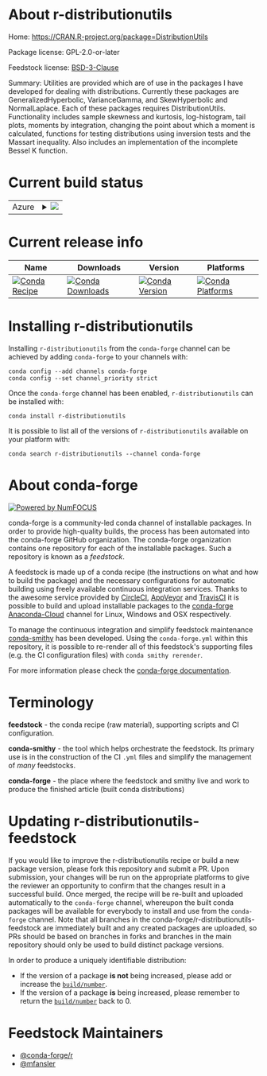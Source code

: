 About r-distributionutils
=========================

Home: https://CRAN.R-project.org/package=DistributionUtils

Package license: GPL-2.0-or-later

Feedstock license: [BSD-3-Clause](https://github.com/conda-forge/r-distributionutils-feedstock/blob/master/LICENSE.txt)

Summary: Utilities are provided which are of use in the packages I have developed for dealing with distributions. Currently these packages are GeneralizedHyperbolic, VarianceGamma, and SkewHyperbolic and NormalLaplace. Each of these packages requires DistributionUtils. Functionality includes sample skewness and kurtosis, log-histogram, tail plots, moments by integration, changing the point about which a moment is calculated, functions for testing distributions using inversion tests and the Massart inequality. Also includes an implementation of the incomplete Bessel K function.

Current build status
====================


<table>
    
  <tr>
    <td>Azure</td>
    <td>
      <details>
        <summary>
          <a href="https://dev.azure.com/conda-forge/feedstock-builds/_build/latest?definitionId=15062&branchName=master">
            <img src="https://dev.azure.com/conda-forge/feedstock-builds/_apis/build/status/r-distributionutils-feedstock?branchName=master">
          </a>
        </summary>
        <table>
          <thead><tr><th>Variant</th><th>Status</th></tr></thead>
          <tbody><tr>
              <td>linux_64_r_base4.0</td>
              <td>
                <a href="https://dev.azure.com/conda-forge/feedstock-builds/_build/latest?definitionId=15062&branchName=master">
                  <img src="https://dev.azure.com/conda-forge/feedstock-builds/_apis/build/status/r-distributionutils-feedstock?branchName=master&jobName=linux&configuration=linux_64_r_base4.0" alt="variant">
                </a>
              </td>
            </tr><tr>
              <td>linux_64_r_base4.1</td>
              <td>
                <a href="https://dev.azure.com/conda-forge/feedstock-builds/_build/latest?definitionId=15062&branchName=master">
                  <img src="https://dev.azure.com/conda-forge/feedstock-builds/_apis/build/status/r-distributionutils-feedstock?branchName=master&jobName=linux&configuration=linux_64_r_base4.1" alt="variant">
                </a>
              </td>
            </tr><tr>
              <td>osx_64_r_base4.0</td>
              <td>
                <a href="https://dev.azure.com/conda-forge/feedstock-builds/_build/latest?definitionId=15062&branchName=master">
                  <img src="https://dev.azure.com/conda-forge/feedstock-builds/_apis/build/status/r-distributionutils-feedstock?branchName=master&jobName=osx&configuration=osx_64_r_base4.0" alt="variant">
                </a>
              </td>
            </tr><tr>
              <td>osx_64_r_base4.1</td>
              <td>
                <a href="https://dev.azure.com/conda-forge/feedstock-builds/_build/latest?definitionId=15062&branchName=master">
                  <img src="https://dev.azure.com/conda-forge/feedstock-builds/_apis/build/status/r-distributionutils-feedstock?branchName=master&jobName=osx&configuration=osx_64_r_base4.1" alt="variant">
                </a>
              </td>
            </tr><tr>
              <td>osx_arm64_r_base4.0</td>
              <td>
                <a href="https://dev.azure.com/conda-forge/feedstock-builds/_build/latest?definitionId=15062&branchName=master">
                  <img src="https://dev.azure.com/conda-forge/feedstock-builds/_apis/build/status/r-distributionutils-feedstock?branchName=master&jobName=osx&configuration=osx_arm64_r_base4.0" alt="variant">
                </a>
              </td>
            </tr><tr>
              <td>osx_arm64_r_base4.1</td>
              <td>
                <a href="https://dev.azure.com/conda-forge/feedstock-builds/_build/latest?definitionId=15062&branchName=master">
                  <img src="https://dev.azure.com/conda-forge/feedstock-builds/_apis/build/status/r-distributionutils-feedstock?branchName=master&jobName=osx&configuration=osx_arm64_r_base4.1" alt="variant">
                </a>
              </td>
            </tr><tr>
              <td>win_64_r_base4.0</td>
              <td>
                <a href="https://dev.azure.com/conda-forge/feedstock-builds/_build/latest?definitionId=15062&branchName=master">
                  <img src="https://dev.azure.com/conda-forge/feedstock-builds/_apis/build/status/r-distributionutils-feedstock?branchName=master&jobName=win&configuration=win_64_r_base4.0" alt="variant">
                </a>
              </td>
            </tr><tr>
              <td>win_64_r_base4.1</td>
              <td>
                <a href="https://dev.azure.com/conda-forge/feedstock-builds/_build/latest?definitionId=15062&branchName=master">
                  <img src="https://dev.azure.com/conda-forge/feedstock-builds/_apis/build/status/r-distributionutils-feedstock?branchName=master&jobName=win&configuration=win_64_r_base4.1" alt="variant">
                </a>
              </td>
            </tr>
          </tbody>
        </table>
      </details>
    </td>
  </tr>
</table>

Current release info
====================

| Name | Downloads | Version | Platforms |
| --- | --- | --- | --- |
| [![Conda Recipe](https://img.shields.io/badge/recipe-r--distributionutils-green.svg)](https://anaconda.org/conda-forge/r-distributionutils) | [![Conda Downloads](https://img.shields.io/conda/dn/conda-forge/r-distributionutils.svg)](https://anaconda.org/conda-forge/r-distributionutils) | [![Conda Version](https://img.shields.io/conda/vn/conda-forge/r-distributionutils.svg)](https://anaconda.org/conda-forge/r-distributionutils) | [![Conda Platforms](https://img.shields.io/conda/pn/conda-forge/r-distributionutils.svg)](https://anaconda.org/conda-forge/r-distributionutils) |

Installing r-distributionutils
==============================

Installing `r-distributionutils` from the `conda-forge` channel can be achieved by adding `conda-forge` to your channels with:

```
conda config --add channels conda-forge
conda config --set channel_priority strict
```

Once the `conda-forge` channel has been enabled, `r-distributionutils` can be installed with:

```
conda install r-distributionutils
```

It is possible to list all of the versions of `r-distributionutils` available on your platform with:

```
conda search r-distributionutils --channel conda-forge
```


About conda-forge
=================

[![Powered by
NumFOCUS](https://img.shields.io/badge/powered%20by-NumFOCUS-orange.svg?style=flat&colorA=E1523D&colorB=007D8A)](https://numfocus.org)

conda-forge is a community-led conda channel of installable packages.
In order to provide high-quality builds, the process has been automated into the
conda-forge GitHub organization. The conda-forge organization contains one repository
for each of the installable packages. Such a repository is known as a *feedstock*.

A feedstock is made up of a conda recipe (the instructions on what and how to build
the package) and the necessary configurations for automatic building using freely
available continuous integration services. Thanks to the awesome service provided by
[CircleCI](https://circleci.com/), [AppVeyor](https://www.appveyor.com/)
and [TravisCI](https://travis-ci.com/) it is possible to build and upload installable
packages to the [conda-forge](https://anaconda.org/conda-forge)
[Anaconda-Cloud](https://anaconda.org/) channel for Linux, Windows and OSX respectively.

To manage the continuous integration and simplify feedstock maintenance
[conda-smithy](https://github.com/conda-forge/conda-smithy) has been developed.
Using the ``conda-forge.yml`` within this repository, it is possible to re-render all of
this feedstock's supporting files (e.g. the CI configuration files) with ``conda smithy rerender``.

For more information please check the [conda-forge documentation](https://conda-forge.org/docs/).

Terminology
===========

**feedstock** - the conda recipe (raw material), supporting scripts and CI configuration.

**conda-smithy** - the tool which helps orchestrate the feedstock.
                   Its primary use is in the construction of the CI ``.yml`` files
                   and simplify the management of *many* feedstocks.

**conda-forge** - the place where the feedstock and smithy live and work to
                  produce the finished article (built conda distributions)


Updating r-distributionutils-feedstock
======================================

If you would like to improve the r-distributionutils recipe or build a new
package version, please fork this repository and submit a PR. Upon submission,
your changes will be run on the appropriate platforms to give the reviewer an
opportunity to confirm that the changes result in a successful build. Once
merged, the recipe will be re-built and uploaded automatically to the
`conda-forge` channel, whereupon the built conda packages will be available for
everybody to install and use from the `conda-forge` channel.
Note that all branches in the conda-forge/r-distributionutils-feedstock are
immediately built and any created packages are uploaded, so PRs should be based
on branches in forks and branches in the main repository should only be used to
build distinct package versions.

In order to produce a uniquely identifiable distribution:
 * If the version of a package **is not** being increased, please add or increase
   the [``build/number``](https://docs.conda.io/projects/conda-build/en/latest/resources/define-metadata.html#build-number-and-string).
 * If the version of a package **is** being increased, please remember to return
   the [``build/number``](https://docs.conda.io/projects/conda-build/en/latest/resources/define-metadata.html#build-number-and-string)
   back to 0.

Feedstock Maintainers
=====================

* [@conda-forge/r](https://github.com/conda-forge/r/)
* [@mfansler](https://github.com/mfansler/)

